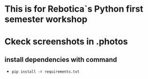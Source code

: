 # This is for Rebotica`s Python first semester workshop #

# Ckeck screenshots in .photos

## install dependencies with command ##
- `pip install -r requirements.txt`

